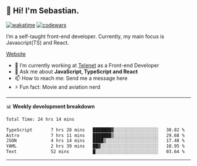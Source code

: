 ## 👋 Hi! I'm Sebastian.

[![wakatime](https://wakatime.com/badge/user/df0036c6-328a-4a39-be9b-e49417ed22a1.svg)](https://wakatime.com/@df0036c6-328a-4a39-be9b-e49417ed22a1)
[![codewars](https://www.codewars.com/users/sebavuye/badges/small)](https://www.codewars.com/users/sebavuye)

I’m a self-taught front-end developer. Currently, my main focus is Javascript(TS) and React.

[Website](https://sebastianvuye.be)

- 🔭 I’m currently working at [Telenet](https://telenet.be/) as a Front-end Developer
- 💬 Ask me about **JavaScript, TypeScript and React**
- 📫 How to reach me: Send me a message here
- ⚡ Fun fact: Movie and aviation nerd

-------

📊 **Weekly development breakdown**

<!--START_SECTION:waka-->

```txt
Total Time: 24 hrs 14 mins

TypeScript       7 hrs 28 mins   ███████▓░░░░░░░░░░░░░░░░░   30.82 %
Astro            7 hrs 11 mins   ███████▒░░░░░░░░░░░░░░░░░   29.68 %
JSON             4 hrs 14 mins   ████▒░░░░░░░░░░░░░░░░░░░░   17.48 %
YAML             2 hrs 39 mins   ██▓░░░░░░░░░░░░░░░░░░░░░░   10.95 %
Text             52 mins         █░░░░░░░░░░░░░░░░░░░░░░░░   03.64 %
```

<!--END_SECTION:waka-->
-------
